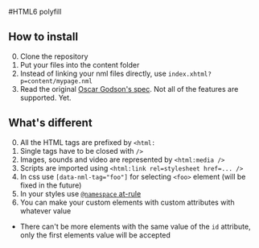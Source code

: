 #HTML6 polyfill

## How to install
 0. Clone the repository
 1. Put your files into the content folder
 2. Instead of linking your nml files directly,
    use `index.xhtml?p=content/mypage.nml`
 4. Read the original [Oscar Godson's spec](http://html6spec.com).
    Not all of the features are supported. Yet.

## What's different
 0. All the HTML tags are prefixed by `<html:`
 1. Single tags have to be closed with `/>`
 2. Images, sounds and video are represented by `<html:media />`
 3. Scripts are imported using `<html:link rel=stylesheet href=... />`
 4. In css use `[data-nml-tag="foo"]` for selecting `<foo>` element (will be fixed in the future)
 5. In your styles use [`@namespace` at-rule](https://developer.mozilla.org/en-US/docs/Web/CSS/@namespace)
 6. You can make your custom elements with custom attributes with whatever value
  * There can't be more elements with the same value of the `id` attribute, only the first elements value will be accepted
